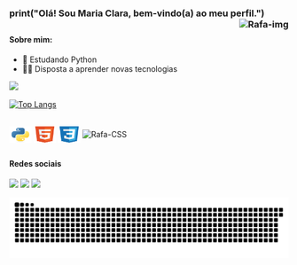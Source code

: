 ### print("Olá! Sou Maria Clara, bem-vindo(a) ao meu perfil.")<img src="https://share-cdn.picrew.me/shareImg/org/202108/426722_MR21qmJ2.png" align="right" alt="Rafa-img" height="180cm" >
##
#### Sobre mim:

- 🐍 Estudando Python
- 👩‍💻 Disposta a aprender novas tecnologias

<div>
  <a href = "https://github.com/ClaraCosta">
  <img height = "140cm" src="https://github-readme-stats.vercel.app/api?username=ClaraCosta&show_icons=true&theme=midnight-purple"/>

[![Top Langs](https://github-readme-stats.vercel.app/api/top-langs/?username=ClaraCosta&layout=compact&theme=midnight-purple)](https://github.com/ClaraCosta/github-readme-stats)

</div>


<div style="display: inline_block"><br>
    <img align="center" alt="Clara-Python" height="30" width="40" src="https://raw.githubusercontent.com/devicons/devicon/master/icons/python/python-original.svg">
  <img align="center" alt="Clara-HTML" height="30" width="40" src="https://raw.githubusercontent.com/devicons/devicon/master/icons/html5/html5-original.svg">
  <img align="center" alt="Clara-CSS" height="30" width="40" src="https://raw.githubusercontent.com/devicons/devicon/master/icons/css3/css3-original.svg">
  <link rel="stylesheet" href="https://cdn.jsdelivr.net/gh/devicons/devicon@v2.13.0/devicon.min.css">
  <img src="https://cdn.jsdelivr.net/gh/devicons/devicon/icons/linux/linux-original.svg" align="center" alt="Rafa-CSS" height="30" width="40" >


</div>

<div>
  
  ##

  #### Redes sociais


</div>


<div>
  <a href="mailto:claracostarc@gmail.com"><img src="https://img.shields.io/badge/Gmail-D14836?style=for-the-badge&logo=gmail&logoColor=white" target="blank"></a>
  <a href="https://www.linkedin.com/in/maria-c-03490519b"><img src="https://img.shields.io/badge/LinkedIn-0077B5?style=for-the-badge&logo=linkedin&logoColor=white" target="blank"></a>
  <a href="https://www.instagram.com/clarapcosta_/"><img src="https://img.shields.io/badge/Instagram-E4405F?style=for-the-badge&logo=instagram&logoColor=white" target="blank"></a>
  

</div>

![Snake animation](https://github.com/ClaraCosta/ClaraCosta/blob/output/github-contribution-grid-snake.svg)
